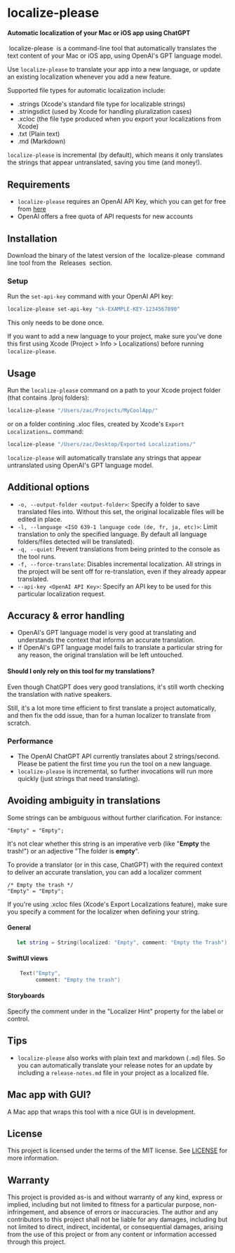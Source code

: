 # localize-please
#### Automatic localization of your Mac or iOS app using ChatGPT

 localize-please  is a command-line tool that automatically translates the text content of your Mac or iOS app, using OpenAI's GPT language model.

Use `localize-please` to translate your app into a new language, or update an existing localization whenever you add a new feature.

Supported file types for automatic localization include:

- .strings (Xcode's standard file type for localizable strings)
- .stringsdict (used by Xcode for handling pluralization cases)
- .xcloc (the file type produced when you export your localizations from Xcode) 
- .txt (Plain text) 
- .md (Markdown)

`localize-please` is incremental (by default), which means it only translates the strings that appear untranslated, saving you time (and money!).

## Requirements

- `localize-please` requires an OpenAI API Key, which you can get for free from [here](https://platform.openai.com/account/api-keys)
- OpenAI offers a free quota of API requests for new accounts

## Installation
Download the binary of the latest version of the  localize-please  command line tool from the  Releases  section. 

### Setup

Run the `set-api-key` command with your OpenAI API key:

```bash
localize-please set-api-key "sk-EXAMPLE-KEY-1234567890"
```

This only needs to be done once.

If you want to add a new language to your project, make sure you've done this first using Xcode (Project > Info > Localizations) before running `localize-please`.

## Usage

Run the `localize-please` command on a path to your Xcode project folder (that contains .lproj folders):

```bash
localize-please "/Users/zac/Projects/MyCoolApp/"
```
or on a folder contining .xloc files, created by Xcode's `Export Localizations…` command:

```bash
localize-please "/Users/zac/Desktop/Exported Localizations/"
```

`localize-please` will automatically translate any strings that appear untranslated using OpenAI's GPT language model.

## Additional options

-  `-o, --output-folder <output-folder>`: Specify a folder to save translated files into. Without this set, the original localizable files will be edited in place.
-  `-l, --language <ISO 639-1 language code (de, fr, ja, etc)>`: Limit translation to only the specified language. By default all language folders/files detected will be translated).
-  `-q, --quiet`: Prevent translations from being printed to the console as the tool runs.
-  `-f, --force-translate`: Disables incremental localization. All strings in the project will be sent off for re-translation, even if they already appear translated.
-  `--api-key <OpenAI API Key>`: Specify an API key to be used for this particular localization request.

## Accuracy & error handling

-  OpenAI's GPT language model is very good at translating and understands the context that informs an accurate translation.
-  If OpenAI's GPT language model fails to translate a particular string for any reason, the original translation will be left untouched.

#### Should I only rely on this tool for my translations?
Even though ChatGPT does very good translations, it's still worth checking the translation with native speakers. 

Still, it's a lot more time efficient to first translate a project automatically, and then fix the odd issue, than for a human localizer to translate from scratch.

### Performance
- The OpenAI ChatGPT API currently translates about 2 strings/second. Please be patient the first time you run the tool on a new language. 
- `localize-please` is incremental, so further invocations will run more quickly (just strings that need translating).

## Avoiding ambiguity in translations

Some strings can be ambiguous without further clarification. For instance:

```strings
"Empty" = "Empty";
```

It's not clear whether this string is an imperative verb (like "**Empty** the trash!") or an adjective "The folder is **empty**".

To provide a translator (or in this case, ChatGPT) with the required context to deliver an accurate translation, you can add a localizer comment

```strings
/* Empty the trash */
"Empty" = "Empty";
```

If you're using .xcloc files (Xcode's Export Localizations feature), make sure you specify a comment for the localizer when defining your string.

#### General

```swift
   let string = String(localized: "Empty", comment: "Empty the Trash")
```

#### SwiftUI views

```swift
    Text("Empty",
         comment: "Empty the trash")
```

#### Storyboards
Specify the comment under in the "Localizer Hint" property for the label or control.

## Tips
-  `localize-please` also works with plain text and markdown (`.md`) files. So you can automatically translate your release notes for an update by including a `release-notes.md` file in your project as a localized file.

## Mac app with GUI?
A Mac app that wraps this tool with a nice GUI is in development.

## License
This project is licensed under the terms of the MIT license. See [LICENSE](LICENSE) for more information.

## Warranty
This project is provided as-is and without warranty of any kind, express or implied, including but not limited to fitness for a particular purpose, non-infringement, and absence of errors or inaccuracies. The author and any contributors to this project shall not be liable for any damages, including but not limited to direct, indirect, incidental, or consequential damages, arising from the use of this project or from any content or information accessed through this project.
